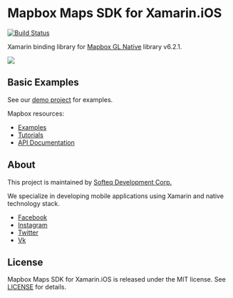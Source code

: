 # Mapbox Maps SDK for Xamarin.iOS

[![Build Status](https://dev.azure.com/SofteqDevelopment/mapbox-xamarin/_apis/build/status/Softeq.mapbox-xamarin?branchName=master)](https://dev.azure.com/SofteqDevelopment/mapbox-xamarin/_build/latest?definitionId=58&branchName=master)

Xamarin binding library for [Mapbox GL Native](https://github.com/mapbox/mapbox-gl-native-ios) library v6.2.1.

![](https://docs.mapbox.com/ios/maps/api/6.2.1/img/screenshot.png)

## Basic Examples

See our [demo project](/sample) for examples.

Mapbox resources:
- [Examples](https://docs.mapbox.com/ios/maps/examples/)
- [Tutorials](https://docs.mapbox.com/help/tutorials/#mobile-apps)
- [API Documentation](https://docs.mapbox.com/ios/api/maps/5.1.1/)

## About

This project is maintained by [Softeq Development Corp.](https://www.softeq.com/)

We specialize in developing mobile applications using Xamarin and native technology stack.

 - [Facebook](https://web.facebook.com/Softeq.by/)
 - [Instagram](https://www.instagram.com/softeq/)
 - [Twitter](https://twitter.com/Softeq)
 - [Vk](https://vk.com/club21079655)


## License

Mapbox Maps SDK for Xamarin.iOS is released under the MIT license. See [LICENSE](LICENSE) for details.
